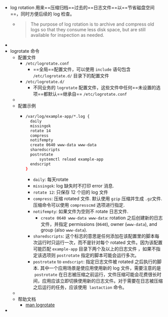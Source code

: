 - log rotation 用来==压缩归档==过去的==日志文件==以==节省磁盘空间==，同时方便后续的 log 检查。
	- > The purpose of log rotation is to archive and compress old logs so that they consume less disk space, but are still available for inspection as needed.
-
- logrotate 命令
	- 配置文件
		- `/etc/logrotate.conf`
			- ==全局==配置文件，可以使用 `include` 语句包含 `/etc/logrotate.d/` 目录下的配置文件
		- `/etc/logrotate.d/`
			- 不同业务的 `logrotate` 配置文件，这些文件中任何==未设置的选项==都默认==继承自== `/etc/logrotate.conf`
	-
	- 配置示例
		- ```sh
		  /var/log/example-app/*.log {
		  	daily
		  	missingok
		  	rotate 14
		  	compress
		  	notifempty
		  	create 0640 www-data www-data
		  	sharedscripts
		  	postrotate
		  		systemctl reload example-app
		  	endscript
		  }
		  ```
			- `daily`: 每天rotate
			- `missingok`: log 缺失时不打印 error 消息.
			- `rotate 12`: 只保存 12 个旧的 log 文件
			- `compress`: 压缩 rotated 文件. 默认使用 `gzip` 压缩并生成 `.gz`文件. 压缩命令可以使用 `compresscmd` 选项进行指定.
			- `notifempty`: 如果文件为空则不 rotate 日志文件.
				- `create 0640 www-data www-data`: rotation 之后创建新的日志文件，并指定 permissions (`0640`), owner (`www-data`), and group (also `www-data`).
			- `sharedscripts`: 这个标志的意思是任何添加在该配置里的脚本每次运行时只运行一次，而不是针对每个 rotated 文件。因为该配置可能匹配 `example-app` 目录下两个及以上的日志文件 ，如果不指定该选项则 `postrotate` 指定的脚本可能会运行多次。
			- `postrotate` to `endscript`: 指定日志文件被 rotated 之后执行的脚本.  其中一个应用场景是使应用使用新的 log 文件，需要注意的是  `postrotate` 在日志被压缩之前运行，文件压缩可能会花费很长时间，应用应该立即切换使用新的日志文件。对于需要在日志被压缩之后运行的任务，应该使用  `lastaction` 命令。
	-
	- 帮助文档
		- [man logrotate](https://linux.die.net/man/8/logrotate)
-